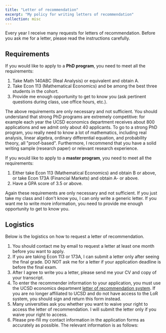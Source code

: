 ```yaml
---
title: "Letter of recommendation"
excerpt: "My policy for writing letters of recommendation"
collection: misc
---
```


Every year I receive many requests for letters of recommendation. Before you ask me for a letter, please read the instructions carefully.

## Requirements
If you would like to apply to a **PhD program**, you need to meet all the requirements:
1. Take Math 140ABC (Real Analysis) or equivalent and obtain A.
1. Take Econ 113 (Mathematical Economics) and be among the best three students in the cohort.
1. Provide me enough opportunity to get to know you (ask pertinent questions during class, use office hours, etc.).

The above requirements are only necessary and not sufficient. You should understand that strong PhD programs are extremely competitive: for example each year the UCSD economics department receives about 800 applications and we admit only about 40 applicants. To go to a strong PhD program, you really need to know a lot of mathematics, including real analysis, linear algebra, ordinary differential equation, and probability theory, all "proof-based". Furthermore, I recommend that you have a solid writing sample (research paper) or relevant research experience.

If you would like to apply to a **master program**, you need to meet all the requirements:
1. Either take Econ 113 (Mathematical Economics) and obtain B or above, or take Econ 173A (Financial Markets) and obtain A- or above.
1. Have a GPA score of 3.5 or above.

Again these requirements are only necessary and not sufficient. If you just take my class and I don't know you, I can only write a generic letter. If you want me to write more information, you need to provide me enough opportunity to get to know you.

## Logistics
Below is the logistics on how to request a letter of recommendation.
1. You should contact me by email to request a letter at least one month before you want to apply.
1. If you are taking Econ 113 or 173A, I can submit a letter only after seeing the final grade. DO NOT ask me for a letter if your application deadline is before the final exam.
1. After I agree to write you a letter, please send me your CV and copy of your transcript.
1. To enter the recommender information to your application, you must use the UCSD economics department [letter of recommendation system](https://forms.gle/QdoViNXwK8WP96wM9). If you are no longer affiliated to UCSD and do not have access to the LoR system, you should sign and return this form instead.
1. Many universities ask you whether you want to waive your right to access the letter of recommendation. I will submit the letter only if you waive your right to access.
1. Please pre-fill my contact information in the application forms as accurately as possible. The relevant information is as follows: 
